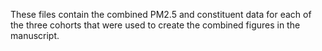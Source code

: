 These files contain the combined PM2.5 and constituent data for each of the three cohorts that were used to create the combined figures in the manuscript.

